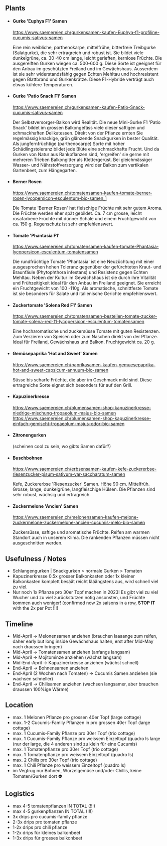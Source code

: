## Plants

- #### Gurke 'Euphya F1' Samen
  https://www.saemereien.ch/gurkensamen-kaufen-Euphya-f1-profiline-cucumis-sativus-samen
  
  Eine rein weibliche, parthenokarpe, mittelfrühe, bitterfreie Treibgurke (Salatgurke), die sehr ertragreich und robust ist. Sie bildet viele dunkelgrüne, ca. 30-40 cm lange, leicht gerieften, kernlose Früchte. Die ausgereiften Gurken wiegen ca. 500-600 g. Diese Sorte ist geeignet für den Anbau im geschützten Freiland und im Gewächshaus. Ausserdem ist sie sehr widerstandsfähig gegen Echten Mehltau und hochresistent gegen Blattbrand und Gurkenkrätze. Diese F1-Hybride verträgt auch etwas kühlere Temperaturen.

- #### Gurke 'Patio Snack F1' Samen
  https://www.saemereien.ch/gurkensamen-kaufen-Patio-Snack-cucumis-sativus-samen

  Der Selbstversorger-Balkon wird Realität. Die neue Mini-Gurke F1 'Patio Snack' bildet im grossen Balkongefäss viele dieser saftigen und schmackhaften Delikatessen. Direkt von der Pflanze ernten Sie regelmässig knackige, grün glänzende Snackgurken in bester Qualität. Als jungfernfrüchtige (parthenocarpe) Sorte mit hoher Schädlingstoleranz bildet jede Blüte eine schmackhafte Frucht. Und da Gurken von Natur aus Rankpflanzen sind, 'ergreifen' sie gerne mit mehreren Trieben Balkongitter als Klettergerüst. Bei gleichmässiger Wasser- und Nährstoffversorgung wird der Balkon zum vertikalen Gartenbeet, zum Hängegarten.

- #### Berner Rosen
  https://www.saemereien.ch/tomatensamen-kaufen-tomate-berner-rosen-lycopersicon-esculentum-bio-samen_1

  Die Tomate 'Berner Rosen' hat fleischige Früchte mit sehr gutem Aroma. Die Früchte werden eher spät gebildet. Ca. 7 cm grosse, leicht rosafarbene Früchte mit dünner Schale und einem Fruchtgewicht von ca. 150 g. Regenschutz ist sehr empfehlenswert.

- #### Tomate 'Phantasia F1'
  https://www.saemereien.ch/tomatensamen-kaufen-tomate-Phantasia-lycopersicon-esculentum-tomatensamen

  Die rundfrüchtige Tomate 'Phantasia' ist eine Neuzüchtung mit einer ausgesprochen hohen Toleranz gegenüber der gefürchteten Kraut- und Braunfäule (Phytophthora infestans) und Resistenz gegen Echten Mehltau.
  Neben der Kultur im Gewächshaus ist sie durch ihre Vitalität und Frühzeitigkeit ideal für den Anbau im Freiland geeignet.
  Sie erreicht ein Fruchtgewicht von 100 -110g.
  Als aromatische, schnittfeste Tomate ist sie besonders für Salate und italienische Gerichte empfehlenswert.

- #### Zuckertomate 'Solena Red F1' Samen
  https://www.saemereien.ch/tomatensamen-bestellen-tomate-zucker-tomate-solena-red-f1-lycopersicon-esculentum-tomatensamen

  Eine hocharomatische und zuckersüsse Tomate mit guten Resistenzen. Zum Verzieren von Speisen oder zum Naschen direkt von der Pflanze. Ideal für Freiland, Gewächshaus und Balkon. Fruchtgewicht ca. 20 g.

- #### Gemüsepaprika 'Hot and Sweet' Samen
  https://www.saemereien.ch/paprikasamen-kaufen-gemuesepaprika-hot-and-sweet-capsicum-annuum-bio-samen

  Süsse bis scharfe Früchte, die aber im Geschmack mild sind. Diese ertragreiche Sorte eignet sich besonders für auf den Grill.
  
- #### Kapuzinerkresse
  https://www.saemereien.ch/blumensamen-shop-kapuzinerkresse-niedrige-mischung-tropaeolum-majus-bio-samen
  https://www.saemereien.ch/blumensamen-shop-kapuzinerkresse-einfach-gemischt-tropaeolum-majus-odor-bio-samen

- #### Zitronengurken 
  (scheinen cool zu sein, wo gibts Samen dafür?)
  
- #### Buschbohnen
  https://www.saemereien.ch/erbsensamen-kaufen-kefe-zuckererbse-riesenzucker-pisum-sativum-var-saccharatum-samen
  
  Kefe, Zuckererbse 'Riesenzucker' Samen.
  Höhe 90 cm. Mittelfrüh. Grosse, lange, dunkelgrüne, langfleischige Hülsen. Die Pflanzen sind sehr robust, wüchsig und ertragreich.

- #### Zuckermelone 'Ancien' Samen
  https://www.saemereien.ch/melonensamen-kaufen-melone-zuckermelone-zuckermelone-ancien-cucumis-melo-bio-samen

  Zuckersüsse, saftige und aromatische Früchte. Reifen am warmen Standort auch in unserem Klima. Die rankenden Pflanzen müssen nicht ausgeschnitten werden.


## Usefulness / Notes

- Schlangengurken | Snackgurken > normale Gurken > Tomaten
- Kapuzinerkresse 0.5x grosser Balkonkasten oder 1x kleiner Balkonkasten komplett besäät reicht lääängstens aus, wird schnell viel zu viel.
- Nur noch 1x Pflanze pro 30er Topf machen in 2023! Es gibt viel zu viel Wucher und zu viel zurückstutzen nötig ansonsten, und Früchte kommen auch weniger! (confirmed now 2x saisons in a row, **STOP IT** with the 2x per Pot !!!)


## Timeline

- Mid-April -> Melonensamen anziehen (brauchen laaaange zum reifen, daher early but long inside Gewächshaus halten, erst after Mid-May nach draussen bringen)
- Mid-April -> Tomatensamen anziehen (anfangs langsam)
- Mid-April -> Mojitominze anziehen (wächst langsam)
- Mid-End-April -> Kapuzinerkresse anziehen (wächst schnell)
- End-April -> Bohnensamen anziehen
- End-April (2 Wochen nach Tomaten) -> Cucumis Samen anziehen (sie wachsen schneller)
- End-April -> Chilisamen anziehen (wachsen langsamer, aber brauchen draussen 100%ige Wärme)

## Location

- max. 1 Melonen Pflanze pro grossen 40er Topf (large cottage)
- max. 1-2 Cucumis-Family Pflanzen in pro grossen 40er Topf (large cottage)
- max. 1 Cucumis-Family Pflanze pro 30er Topf (trio cottage)
- max. 1 Cucumis-Family Pflanze pro weissem Einzeltopf (quadro ls large (nur der large, die 4 anderen sind zu klein für eine Cucumis)
- max. 1 Tomatenpflanze pro 30er Topf (trio cottage)
- max. 1 Tomatenpflanze pro weissem Einzeltopf (quadro ls)
- max. 2 Chilis pro 30er Topf (trio cottage)
- max. 1 Chili Pflanze pro weissem Einzeltopf (quadro ls)
- im Vegtrug nur Bohnen, Würzelgemüse und/oder Chillis, keine Tomaten/Gurken dort **:no_entry:**

## Logistics

- max 4-5 tomatenpflanzen IN TOTAL (!!!)
- max 4-5 gurkenpflanzen IN TOTAL (!!!)
- 3x drips pro cucumis-family pflanze
- 2-3x drips pro tomaten pflanze
- 1-2x drips pro chili pflanze
- 1-2x drips für kleines balkonbeet
- 1-3x drips für grosses balkonbeet

